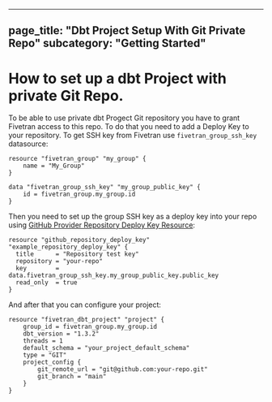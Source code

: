 ----
page_title: "Dbt Project Setup With Git Private Repo"
subcategory: "Getting Started"
---

# How to set up a dbt Project with private Git Repo.

To be able to use private dbt Progect Git repository you have to grant Fivetran access to this repo.
To do that you need to add a Deploy Key to your repository. To get SSH key from Fivetran use `fivetran_group_ssh_key` datasource:

```hcl
resource "fivetran_group" "my_group" {
    name = "My_Group"
}

data "fivetran_group_ssh_key" "my_group_public_key" {
    id = fivetran_group.my_group.id
}
```

Then you need to set up the group SSH key as a deploy key into your repo using [GitHub Provider Repository Deploy Key Resource](https://registry.terraform.io/providers/integrations/github/latest/docs/resources/repository_deploy_key):

```hcl
resource "github_repository_deploy_key" "example_repository_deploy_key" {
  title      = "Repository test key"
  repository = "your-repo"
  key        = data.fivetran_group_ssh_key.my_group_public_key.public_key
  read_only  = true
}
```

And after that you can configure your project:

```hcl
resource "fivetran_dbt_project" "project" {
    group_id = fivetran_group.my_group.id
    dbt_version = "1.3.2"
    threads = 1
    default_schema = "your_project_default_schema"
    type = "GIT"
    project_config {
        git_remote_url = "git@github.com:your-repo.git"
        git_branch = "main"
    }
}
```


